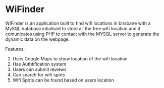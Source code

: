 # WiFinder #

WiFinder is an application built to find wifi locations in brisbane with a MySQL database intialised to store all the free wifi location and it comunicates using PHP to contact with the MYSQL server to generate the dynamic data on the webpage.

Features:
1. Uses Google Maps to show location of the wifi location
2. Has Authtification system
3. Users can submit reviews
4. Can search for wifi spots
5. Wifi Spots can be found based on users location

